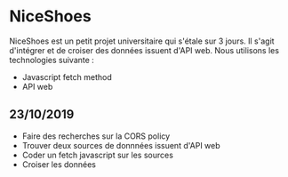 # NiceShoes
<p> NiceShoes est un petit projet universitaire qui s'étale sur 3 jours. Il s'agit d'intégrer et de croiser des données issuent d'API web. Nous utilisons les technologies suivante : </p>

* Javascript fetch method
* API web
  

## 23/10/2019

* Faire des recherches sur la CORS policy
* Trouver deux sources de donnnées issuent d'API web
* Coder un fetch javascript sur les sources
* Croiser les données 
